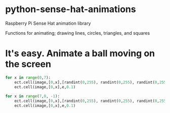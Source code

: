 # python-sense-hat-animations
Raspberry Pi Sense Hat animation library 

Functions for animating; drawing lines, circles, triangles, and squares



# It's easy. Animate a ball moving on the screen 

 
```python
for x in range(0,7):
    ect.cell(image,[0,x],[randint(0,255), randint(0,255), randint(0,255)],0.1)
    ect.cell(image,[0,x],e,0.1)
    
for x in range(7,0, -1):
    ect.cell(image,[0,x],[randint(0,255), randint(0,255), randint(0,255)],0.1)
    ect.cell(image,[0,x],e,0.1)
```
